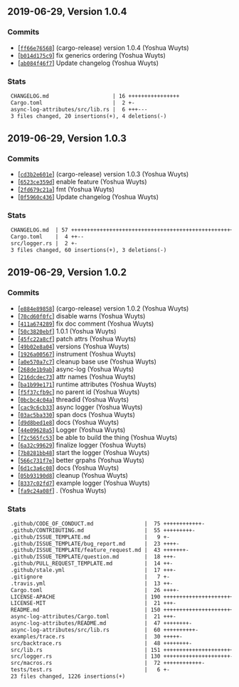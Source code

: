 ## 2019-06-29, Version 1.0.4
### Commits
- [[`ff66e76568`](https://github.com/rustasync/async-log/commit/ff66e7656818fc6ffc1be772eb5db255294831d4)] (cargo-release) version 1.0.4 (Yoshua Wuyts)
- [[`b014d175c9`](https://github.com/rustasync/async-log/commit/b014d175c99b7e1cd7de3945fc746760b4193b8e)] fix generics ordering (Yoshua Wuyts)
- [[`ab084f46f7`](https://github.com/rustasync/async-log/commit/ab084f46f7704b07b700fd50be1873e3f1b17628)] Update changelog (Yoshua Wuyts)

### Stats
```diff
 CHANGELOG.md                    | 16 ++++++++++++++++
 Cargo.toml                      |  2 +-
 async-log-attributes/src/lib.rs |  6 +++---
 3 files changed, 20 insertions(+), 4 deletions(-)
```


## 2019-06-29, Version 1.0.3
### Commits
- [[`cd3b2e601e`](https://github.com/rustasync/async-log/commit/cd3b2e601e1e5d4c65bb8e55faa2fb51de165ab9)] (cargo-release) version 1.0.3 (Yoshua Wuyts)
- [[`6523ce359d`](https://github.com/rustasync/async-log/commit/6523ce359d2358e0315ed8234614fd9f54546f30)] enable feature (Yoshua Wuyts)
- [[`2fd679c21a`](https://github.com/rustasync/async-log/commit/2fd679c21a35a639e3ec245cb5c8b3591b3aa5d1)] fmt (Yoshua Wuyts)
- [[`0f5960c436`](https://github.com/rustasync/async-log/commit/0f5960c4365b82b080eae356818f71772b8e20e7)] Update changelog (Yoshua Wuyts)

### Stats
```diff
 CHANGELOG.md  | 57 +++++++++++++++++++++++++++++++++++++++++++++++++++++++++
 Cargo.toml    |  4 ++--
 src/logger.rs |  2 +-
 3 files changed, 60 insertions(+), 3 deletions(-)
```


## 2019-06-29, Version 1.0.2
### Commits
- [[`e884e89858`](https://github.com/rustasync/async-log/commit/e884e8985827d555a4ac8281c0bc316670d182c3)] (cargo-release) version 1.0.2 (Yoshua Wuyts)
- [[`70cd60f0fc`](https://github.com/rustasync/async-log/commit/70cd60f0fcfb2afcbce59754b76c000ccbb73511)] disable warns (Yoshua Wuyts)
- [[`411a674289`](https://github.com/rustasync/async-log/commit/411a674289c7918fde6aeaa824c89ab049837eaa)] fix doc comment (Yoshua Wuyts)
- [[`50c3820ebf`](https://github.com/rustasync/async-log/commit/50c3820ebf49492a5378b324af8ebe70e5ffca7b)] 1.0.1 (Yoshua Wuyts)
- [[`45fc22a8cf`](https://github.com/rustasync/async-log/commit/45fc22a8cffce019ba12f514b9a75e233992d4d4)] patch attrs (Yoshua Wuyts)
- [[`49b02e8a04`](https://github.com/rustasync/async-log/commit/49b02e8a0490e2c2f206ff8b8fef0570f441a571)] versions (Yoshua Wuyts)
- [[`1926a00567`](https://github.com/rustasync/async-log/commit/1926a005670ca365abc987f0956c932ba820ec75)] instrument (Yoshua Wuyts)
- [[`a0e570a7c7`](https://github.com/rustasync/async-log/commit/a0e570a7c79493836b1e814e691f8e262e04e1bb)] cleanup base use (Yoshua Wuyts)
- [[`268de1b9ab`](https://github.com/rustasync/async-log/commit/268de1b9ab16c63e1b8358f20d86fe78dd0f9520)] async-log (Yoshua Wuyts)
- [[`216dcdec73`](https://github.com/rustasync/async-log/commit/216dcdec73da98044daa76ee429512655e2e8c05)] attr names (Yoshua Wuyts)
- [[`ba1b99e171`](https://github.com/rustasync/async-log/commit/ba1b99e1710ddb3be3f9e83ba1fa803a00579abc)] runtime attributes (Yoshua Wuyts)
- [[`f5f37cfb9c`](https://github.com/rustasync/async-log/commit/f5f37cfb9caa81128c44cc7cd4836737e5f69392)] no parent id (Yoshua Wuyts)
- [[`0bcbc4c04a`](https://github.com/rustasync/async-log/commit/0bcbc4c04a66d10afc0e953733dd0e16504e48fd)] threadid (Yoshua Wuyts)
- [[`cac9c6cb33`](https://github.com/rustasync/async-log/commit/cac9c6cb332dde522bf1d6376c555e14fe997391)] async logger (Yoshua Wuyts)
- [[`03ac5ba330`](https://github.com/rustasync/async-log/commit/03ac5ba3303126e3ab7b9c7cc099f3e2cc8dd3ea)] span docs (Yoshua Wuyts)
- [[`d9d8bed1e8`](https://github.com/rustasync/async-log/commit/d9d8bed1e82448491186cdc2e508d2ea3176c178)] docs (Yoshua Wuyts)
- [[`44e09628a5`](https://github.com/rustasync/async-log/commit/44e09628a50cdb724f108f4334b11f3e685d6d3e)] Logger (Yoshua Wuyts)
- [[`f2c565fc53`](https://github.com/rustasync/async-log/commit/f2c565fc5301279dae39349fb321ae0a0381916b)] be able to build the thing (Yoshua Wuyts)
- [[`6a32c99629`](https://github.com/rustasync/async-log/commit/6a32c9962944bc97d2c9625885561228745d882f)] finalize logger (Yoshua Wuyts)
- [[`7b8281bb48`](https://github.com/rustasync/async-log/commit/7b8281bb48b7b073baaff3005a664351ca4d33be)] start the logger (Yoshua Wuyts)
- [[`566c731f7e`](https://github.com/rustasync/async-log/commit/566c731f7e4cca2c8e6348313e1ce3d232417c39)] better grpahs (Yoshua Wuyts)
- [[`6d1c3a6c08`](https://github.com/rustasync/async-log/commit/6d1c3a6c087054908b849d6156017185309cb5d7)] docs (Yoshua Wuyts)
- [[`05b93190d8`](https://github.com/rustasync/async-log/commit/05b93190d8d3eab18fc299589f0bc4a395bfe3cd)] cleanup (Yoshua Wuyts)
- [[`8337c02fd7`](https://github.com/rustasync/async-log/commit/8337c02fd724cfb51e69e16ac868401f4ef0ca6c)] example logger (Yoshua Wuyts)
- [[`fa9c24a08f`](https://github.com/rustasync/async-log/commit/fa9c24a08f0c781932cd9363a1923719e429b63a)] . (Yoshua Wuyts)

### Stats
```diff
 .github/CODE_OF_CONDUCT.md                |  75 ++++++++++++-
 .github/CONTRIBUTING.md                   |  55 +++++++++-
 .github/ISSUE_TEMPLATE.md                 |   9 +-
 .github/ISSUE_TEMPLATE/bug_report.md      |  23 ++++-
 .github/ISSUE_TEMPLATE/feature_request.md |  43 +++++++-
 .github/ISSUE_TEMPLATE/question.md        |  18 +++-
 .github/PULL_REQUEST_TEMPLATE.md          |  14 ++-
 .github/stale.yml                         |  17 +++-
 .gitignore                                |   7 +-
 .travis.yml                               |  13 ++-
 Cargo.toml                                |  26 ++++-
 LICENSE-APACHE                            | 190 +++++++++++++++++++++++++++++++-
 LICENSE-MIT                               |  21 +++-
 README.md                                 | 150 ++++++++++++++++++++++++-
 async-log-attributes/Cargo.toml           |  21 +++-
 async-log-attributes/README.md            |  47 ++++++++-
 async-log-attributes/src/lib.rs           |  60 ++++++++++-
 examples/trace.rs                         |  30 +++++-
 src/backtrace.rs                          |  48 ++++++++-
 src/lib.rs                                | 151 +++++++++++++++++++++++++-
 src/logger.rs                             | 130 +++++++++++++++++++++-
 src/macros.rs                             |  72 ++++++++++++-
 tests/test.rs                             |   6 +-
 23 files changed, 1226 insertions(+)
```


